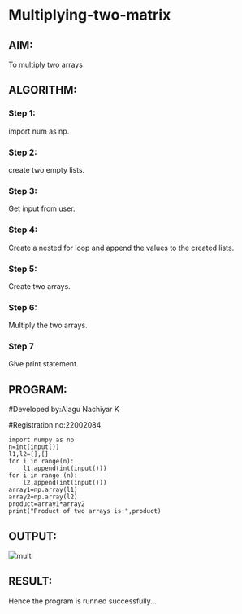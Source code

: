 # Multiplying-two-matrix

## AIM:
To multiply two arrays

## ALGORITHM:

### Step 1:
import num as np.
### Step 2:
create two empty lists.
### Step 3:
Get input from user.
### Step 4:
Create a nested for loop and append the values to the created lists.
### Step 5:
Create two arrays.
### Step 6:
Multiply the two arrays.
### Step 7
Give print statement.

## PROGRAM: 
#Developed by:Alagu Nachiyar K

#Registration no:22002084
```
import numpy as np
n=int(input())
l1,l2=[],[]
for i in range(n):
    l1.append(int(input()))
for i in range (n):
    l2.append(int(input()))
array1=np.array(l1)
array2=np.array(l2)
product=array1*array2
print("Product of two arrays is:",product)
```

## OUTPUT:
![multi](https://user-images.githubusercontent.com/113497340/194228425-3a069b52-1d80-4ab6-8094-86358e5b7121.png)


## RESULT:
Hence the program is runned successfully...

